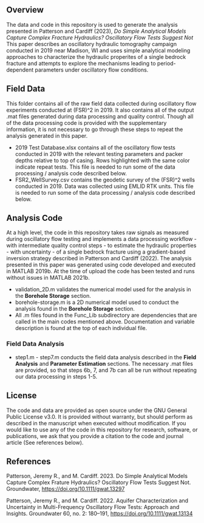 ## Overview
The data and code in this repository is used to generate the analysis presented in Patterson and Cardiff (2023), _Do Simple Analytical Models Capture Complex Fracture Hydraulics? Oscillatory Flow Tests Suggest Not_ This paper describes an oscillatory hydraulic tomography campaign conducted in 2019 near Madison, WI and uses simple analytical modeling approaches to characterize the hydraulic properites of a single bedrock fracture and attempts to explore the mechanisms leading to period-dependent parameters under oscillatory flow conditions. 

## Field Data
This folder contains all of the raw field data collected during oscillatory flow experiments conducted at (FSR)^2 in 2019. It also contains all of the output .mat files generated during data processing and quality control. Though all of the data processing code is provided with the supplementary information, it is not necessary to go through these steps to repeat the analysis generated in this paper.
* 2019 Test Database.xlsx contains all of the oscillatory flow tests conducted in 2019 with the relevant testing parameters and packer depths relative to top of casing. Rows highlighted with the same color indicate repeat tests. This file is needed to run some of the data processing / analysis code described below.
* FSR2_WellSurvey.csv contains the geodetic survey of the (FSR)^2 wells conducted in 2019. Data was collected using EMLID RTK units. This file is needed to run some of the data processing / analysis code described below.

## Analysis Code
At a high level, the code in this repository takes raw signals as measured during oscillatory flow testing and implements a data processing workflow - with intermediate quality control steps - to estimate the hydraulic properties - with uncertainty - of a single bedrock fracture using a gradient-based inversion strategy described in Patterson and Cardiff (2022). The analysis presented in this paper was generated using code developed and executed in MATLAB 2019b. At the time of upload the code has been tested and runs without issues in MATLAB 2021b. 

* validation_2D.m validates the numerical model used for the analysis in the **Borehole Storage** section.
* borehole-storage.m is a 2D numerical model used to conduct the analysis found in the **Borehole Storage** section.
* All .m files found in the Func_Lib subdirectory are dependencies that are called in the main codes mentioned above. Documentation and variable description is found at the top of each individual file.

### Field Data Analysis
* step1.m - step7.m conducts the field data analysis described in the **Field Analysis** and **Parameter Estimation** sections. The necessary .mat files are provided, so that steps 6b, 7, and 7b can all be run without repeating our data processing in steps 1-5.

## License
The code and data are provided as open source under the GNU General Public License v3.0. It is provided without warranty, but should perform as described in the manuscript when executed without modification. If you would like to use any of the code in this repository for research, software, or publications, we ask that you provide a citation to the code and journal article (See references below).

## References
Patterson, Jeremy R., and M. Cardiff. 2023. Do Simple Analytical Models Capture Complex Frature Hydraulics? Oscillatory Flow Tests Suggest Not. Groundwater, https://doi.org/10.1111/gwat.13297

Patterson, Jeremy R., and M. Cardiff. 2022. Aquifer Characterization and Uncertainty in Multi-Frequency Oscillatory Flow Tests: Approach and Insights. Groundwater 60, no. 2: 180–191, https://doi.org/10.1111/gwat.13134
